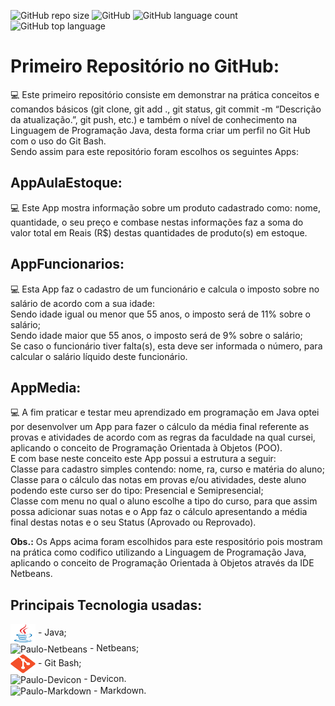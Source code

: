 ![GitHub repo size](https://img.shields.io/github/repo-size/Paulo-RJR/projeto-java)
![GitHub](https://img.shields.io/github/license/Paulo-RJR/projeto-java)
![GitHub language count](https://img.shields.io/github/languages/count/Paulo-RJR/projeto-java)
![GitHub top language](https://img.shields.io/github/languages/top/Paulo-RJR/projeto-java)




# Primeiro Repositório no GitHub:
💻  Este primeiro repositório consiste em demonstrar na prática conceitos e comandos básicos (git clone, git add ., git status, git commit -m “Descrição da atualização.”, git push, etc.) e também o nível de conhecimento na Linguagem de Programação Java, desta forma criar um perfil no Git Hub com o uso do Git Bash.<br>
Sendo assim para este repositório foram escolhos os seguintes Apps:

## AppAulaEstoque:
💻  Este App mostra informação sobre um produto cadastrado como: nome, quantidade, o seu preço e combase nestas informações faz a soma do valor total em Reais (R$) destas quantidades de produto(s) em estoque.

## AppFuncionarios:
💻  Esta App faz o cadastro de um funcionário e calcula o imposto sobre no salário de acordo com a sua idade:<br>
Sendo idade igual ou menor que 55 anos, o imposto será de 11% sobre o salário;<br> 
Sendo idade maior que 55 anos, o imposto será de 9% sobre o salário;<br>
Se caso o funcionário tiver falta(s), esta deve ser informada o número, para calcular o salário líquido deste funcionário. 

## AppMedia:
💻  A fim praticar e testar meu aprendizado em programação em Java optei por desenvolver um App para fazer o cálculo da média final referente as provas e atividades de acordo com as regras da faculdade na qual cursei, aplicando o conceito de Programação Orientada à Objetos (POO).<br>
E com base neste conceito este App possui a estrutura a seguir:<br>
Classe para cadastro simples contendo: nome, ra, curso e matéria do aluno;<br>
Classe para o cálculo das notas em provas e/ou atividades, deste aluno podendo este curso ser do tipo: Presencial e Semipresencial;<br>
Classe com menu no qual o aluno escolhe a tipo do curso, para que assim possa adicionar suas notas e o App faz o cálculo apresentando a média final destas notas e o seu Status (Aprovado ou Reprovado).

<strong>Obs.:</strong> Os Apps acima foram escolhidos para este respositório pois mostram na prática como codifico  utilizando a Linguagem de Programação Java, aplicando o conceito de Programação Orientada à Objetos através da IDE Netbeans.

##

## Principais Tecnologia usadas:

  <img align="center" alt="Paulo-Java" height="30" width="40" src="https://github.com/devicons/devicon/blob/master/icons/java/java-original.svg"> - Java;<br>
  <img align="center" alt="Paulo-Netbeans" height="30" width="40" src="https://upload.wikimedia.org/wikipedia/commons/9/98/Apache_NetBeans_Logo.svg"> - Netbeans;<br>
  <img align="center" alt="Paulo-Git" height="30" width="40" src="https://raw.githubusercontent.com/devicons/devicon/master/icons/git/git-plain.svg"> - Git Bash;<br>
  <img align="center" alt="Paulo-Devicon" height="30" width="40" src="https://cdn.jsdelivr.net/gh/devicons/devicon/icons/devicon/devicon-original.svg"> - Devicon.<br>
  <img align="center" alt="Paulo-Markdown" height="30" width="40" src="https://cdn.jsdelivr.net/gh/devicons/devicon/icons/markdown/markdown-original.svg"> - Markdown.<br>
